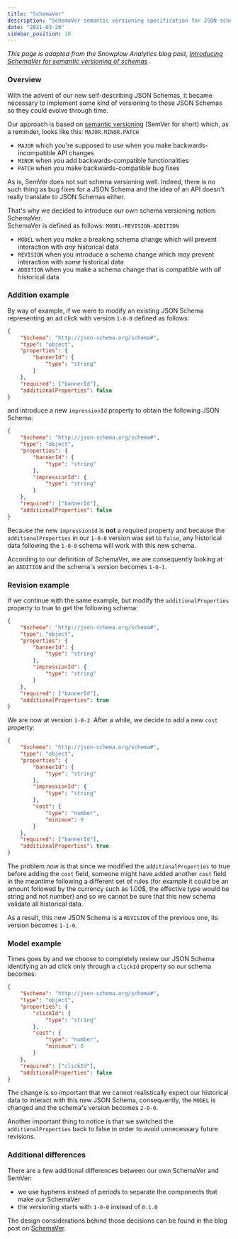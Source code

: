 ```yaml
---
title: "SchemaVer"
description: "SchemaVer semantic versioning specification for JSON schemas using MODEL-REVISION-ADDITION format to track schema evolution and compatibility."
date: "2021-03-26"
sidebar_position: 10
---
```


_This page is adapted from the Snowplow Analytics blog post, [Introducing SchemaVer for semantic versioning of schemas](http://snowplowanalytics.com/blog/2014/05/13/introducing-schemaver-for-semantic-versioning-of-schemas/) ._

### Overview

With the advent of our new self-describing JSON Schemas, it became necessary to implement some kind of versioning to those JSON Schemas so they could evolve through time.

Our approach is based on [semantic versioning](http://semver.org/) (SemVer for short) which, as a reminder, looks like this: `MAJOR.MINOR.PATCH`

- `MAJOR` which you're supposed to use when you make backwards-incompatible API changes
- `MINOR` when you add backwards-compatible functionalities
- `PATCH` when you make backwards-compatible bug fixes

As is, SemVer does not suit schema versioning well. Indeed, there is no such thing as bug fixes for a JSON Schema and the idea of an API doesn't really translate to JSON Schemas either.

That's why we decided to introduce our own schema versioning notion: SchemaVer.  
SchemaVer is defined as follows: `MODEL-REVISION-ADDITION`

- `MODEL` when you make a breaking schema change which will prevent interaction with _any_ historical data
- `REVISION` when you introduce a schema change which _may_ prevent interaction with _some_ historical data
- `ADDITION` when you make a schema change that is compatible with _all_ historical data

### Addition example

By way of example, if we were to modify an existing JSON Schema representing an ad click with version `1-0-0` defined as follows:

```json
{
    "$schema": "http://json-schema.org/schema#",
    "type": "object",
    "properties": {
        "bannerId": {
            "type": "string"
        }
    },
    "required": ["bannerId"],
    "additionalProperties": false
}
```

and introduce a new `impressionId` property to obtain the following JSON Schema:

```json
{
    "$schema": "http://json-schema.org/schema#",
    "type": "object",
    "properties": {
        "bannerId": {
            "type": "string"
        },
        "impressionId": {
            "type": "string"
        }
    },
    "required": ["bannerId"],
    "additionalProperties": false
}
```

Because the new `impressionId` is **not** a required property and because the `additionalProperties` in our `1-0-0` version was set to `false`, any historical data following the `1-0-0` schema will work with this new schema.  
  
According to our definition of SchemaVer, we are consequently looking at an `ADDITION` and the schema's version becomes `1-0-1`.

### Revision example

If we continue with the same example, but modify the `additionalProperties` property to true to get the following schema:

```json
{
    "$schema": "http://json-schema.org/schema#",
    "type": "object",
    "properties": {
        "bannerId": {
            "type": "string"
        },
        "impressionId": {
            "type": "string"
        }
    },
    "required": ["bannerId"],
    "additionalProperties": true
}
```

We are now at version `1-0-2`. After a while, we decide to add a new `cost` property:

```json
{
    "$schema": "http://json-schema.org/schema#",
    "type": "object",
    "properties": {
        "bannerId": {
            "type": "string"
        },
        "impressionId": {
            "type": "string"
        },
        "cost": {
            "type": "number",
            "minimum": 0
        }
    },
    "required": ["bannerId"],
    "additionalProperties": true
}
```

The problem now is that since we modified the `additionalProperties` to true before adding the `cost` field, someone might have added another `cost` field in the meantime following a different set of rules (for example it could be an amount followed by the currency such as 1.00$, the effective type would be string and not number) and so we cannot be sure that this new schema validate all historical data.  
  
As a result, this new JSON Schema is a `REVISION` of the previous one, its version becomes `1-1-0`.

### Model example

Times goes by and we choose to completely review our JSON Schema identifying an ad click only through a `clickId` property so our schema becomes:

```json
{
    "$schema": "http://json-schema.org/schema#",
    "type": "object",
    "properties": {
        "clickId": {
            "type": "string"
        },
        "cost": {
            "type": "number",
            "minimum": 0
        }
    },
    "required": ["clickId"],
    "additionalProperties": false
}
```

The change is so important that we cannot realistically expect our historical data to interact with this new JSON Schema, consequently, the `MODEL` is changed and the schema's version becomes `2-0-0`.  
  
Another important thing to notice is that we switched the `additionalProperties` back to false in order to avoid unnecessary future revisions.

### Additional differences

There are a few additional differences between our own SchemaVer and SemVer:

- we use hyphens instead of periods to separate the components that make our SchemaVer
- the versioning starts with `1-0-0` instead of `0.1.0`

The design considerations behind those decisions can be found in the blog post on [SchemaVer](http://snowplowanalytics.com/blog/2014/05/13/introducing-schemaver-for-semantic-versioning-of-schemas/).
